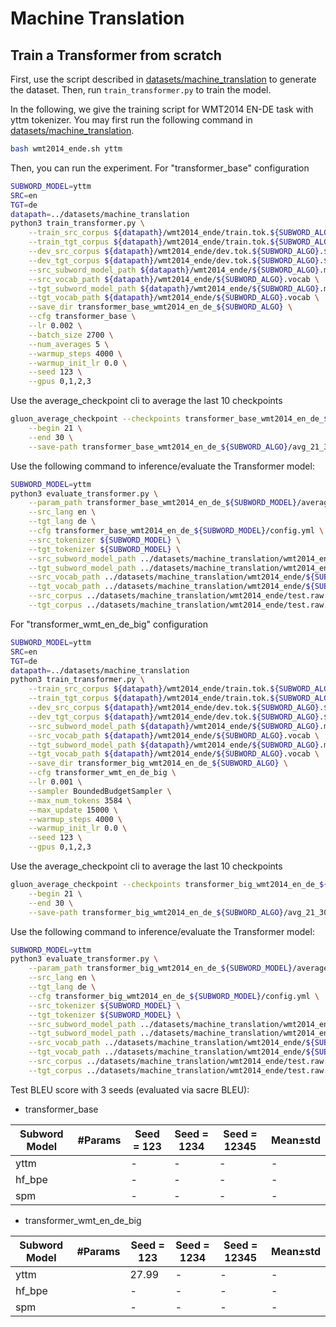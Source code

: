# Machine Translation

## Train a Transformer from scratch
First, use the script described in [datasets/machine_translation](../datasets/machine_translation) 
to generate the dataset. Then, run `train_transformer.py` to train the model. 

In the following, we give the training script for WMT2014 EN-DE task with yttm tokenizer. 
You may first run the following command in [datasets/machine_translation](../datasets/machine_translation).
```bash
bash wmt2014_ende.sh yttm
```

Then, you can run the experiment.
For "transformer_base" configuration

```bash
SUBWORD_MODEL=yttm
SRC=en
TGT=de
datapath=../datasets/machine_translation
python3 train_transformer.py \
    --train_src_corpus ${datapath}/wmt2014_ende/train.tok.${SUBWORD_ALGO}.${SRC} \
    --train_tgt_corpus ${datapath}/wmt2014_ende/train.tok.${SUBWORD_ALGO}.${TGT} \
    --dev_src_corpus ${datapath}/wmt2014_ende/dev.tok.${SUBWORD_ALGO}.${SRC} \
    --dev_tgt_corpus ${datapath}/wmt2014_ende/dev.tok.${SUBWORD_ALGO}.${TGT} \
    --src_subword_model_path ${datapath}/wmt2014_ende/${SUBWORD_ALGO}.model \
    --src_vocab_path ${datapath}/wmt2014_ende/${SUBWORD_ALGO}.vocab \
    --tgt_subword_model_path ${datapath}/wmt2014_ende/${SUBWORD_ALGO}.model \
    --tgt_vocab_path ${datapath}/wmt2014_ende/${SUBWORD_ALGO}.vocab \
    --save_dir transformer_base_wmt2014_en_de_${SUBWORD_ALGO} \
    --cfg transformer_base \
    --lr 0.002 \
    --batch_size 2700 \
    --num_averages 5 \
    --warmup_steps 4000 \
    --warmup_init_lr 0.0 \
    --seed 123 \
    --gpus 0,1,2,3
```

Use the average_checkpoint cli to average the last 10 checkpoints

```bash
gluon_average_checkpoint --checkpoints transformer_base_wmt2014_en_de_${SUBWORD_ALGO}/epoch*.params \
    --begin 21 \
    --end 30 \
    --save-path transformer_base_wmt2014_en_de_${SUBWORD_ALGO}/avg_21_30.params
```


Use the following command to inference/evaluate the Transformer model:

```bash
SUBWORD_MODEL=yttm
python3 evaluate_transformer.py \
    --param_path transformer_base_wmt2014_en_de_${SUBWORD_MODEL}/average_21_30.params \
    --src_lang en \
    --tgt_lang de \
    --cfg transformer_base_wmt2014_en_de_${SUBWORD_MODEL}/config.yml \
    --src_tokenizer ${SUBWORD_MODEL} \
    --tgt_tokenizer ${SUBWORD_MODEL} \
    --src_subword_model_path ../datasets/machine_translation/wmt2014_ende/${SUBWORD_MODEL}.model \
    --tgt_subword_model_path ../datasets/machine_translation/wmt2014_ende/${SUBWORD_MODEL}.model \
    --src_vocab_path ../datasets/machine_translation/wmt2014_ende/${SUBWORD_MODEL}.vocab \
    --tgt_vocab_path ../datasets/machine_translation/wmt2014_ende/${SUBWORD_MODEL}.vocab \
    --src_corpus ../datasets/machine_translation/wmt2014_ende/test.raw.en \
    --tgt_corpus ../datasets/machine_translation/wmt2014_ende/test.raw.de
```



For "transformer_wmt_en_de_big" configuration

```bash
SUBWORD_MODEL=yttm
SRC=en
TGT=de
datapath=../datasets/machine_translation
python3 train_transformer.py \
    --train_src_corpus ${datapath}/wmt2014_ende/train.tok.${SUBWORD_ALGO}.${SRC} \
    --train_tgt_corpus ${datapath}/wmt2014_ende/train.tok.${SUBWORD_ALGO}.${TGT} \
    --dev_src_corpus ${datapath}/wmt2014_ende/dev.tok.${SUBWORD_ALGO}.${SRC} \
    --dev_tgt_corpus ${datapath}/wmt2014_ende/dev.tok.${SUBWORD_ALGO}.${TGT} \
    --src_subword_model_path ${datapath}/wmt2014_ende/${SUBWORD_ALGO}.model \
    --src_vocab_path ${datapath}/wmt2014_ende/${SUBWORD_ALGO}.vocab \
    --tgt_subword_model_path ${datapath}/wmt2014_ende/${SUBWORD_ALGO}.model \
    --tgt_vocab_path ${datapath}/wmt2014_ende/${SUBWORD_ALGO}.vocab \
    --save_dir transformer_big_wmt2014_en_de_${SUBWORD_ALGO} \
    --cfg transformer_wmt_en_de_big \
    --lr 0.001 \
    --sampler BoundedBudgetSampler \
    --max_num_tokens 3584 \
    --max_update 15000 \
    --warmup_steps 4000 \
    --warmup_init_lr 0.0 \
    --seed 123 \
    --gpus 0,1,2,3
```

Use the average_checkpoint cli to average the last 10 checkpoints

```bash
gluon_average_checkpoint --checkpoints transformer_big_wmt2014_en_de_${SUBWORD_ALGO}/update*.params \
    --begin 21 \
    --end 30 \
    --save-path transformer_big_wmt2014_en_de_${SUBWORD_ALGO}/avg_21_30.params
```


Use the following command to inference/evaluate the Transformer model:

```bash
SUBWORD_MODEL=yttm
python3 evaluate_transformer.py \
    --param_path transformer_big_wmt2014_en_de_${SUBWORD_MODEL}/average_21_30.params \
    --src_lang en \
    --tgt_lang de \
    --cfg transformer_big_wmt2014_en_de_${SUBWORD_MODEL}/config.yml \
    --src_tokenizer ${SUBWORD_MODEL} \
    --tgt_tokenizer ${SUBWORD_MODEL} \
    --src_subword_model_path ../datasets/machine_translation/wmt2014_ende/${SUBWORD_MODEL}.model \
    --tgt_subword_model_path ../datasets/machine_translation/wmt2014_ende/${SUBWORD_MODEL}.model \
    --src_vocab_path ../datasets/machine_translation/wmt2014_ende/${SUBWORD_MODEL}.vocab \
    --tgt_vocab_path ../datasets/machine_translation/wmt2014_ende/${SUBWORD_MODEL}.vocab \
    --src_corpus ../datasets/machine_translation/wmt2014_ende/test.raw.en \
    --tgt_corpus ../datasets/machine_translation/wmt2014_ende/test.raw.de
```


Test BLEU score with 3 seeds (evaluated via sacre BLEU):

- transformer_base

| Subword Model | #Params    | Seed = 123  | Seed = 1234 | Seed = 12345 |  Mean±std   |
|---------------|------------|-------------|-------------|--------------|-------------|
| yttm          |            |  -          | -           |  -           |  -          |
| hf_bpe        |            |  -          | -           |  -           |  -          |
| spm           |            |  -          | -           |  -           |  -          |

- transformer_wmt_en_de_big

| Subword Model | #Params    | Seed = 123  | Seed = 1234 | Seed = 12345 |  Mean±std   |
|---------------|------------|-------------|-------------|--------------|-------------|
| yttm          |            |  27.99      | -           |  -           |  -          |
| hf_bpe        |            |  -          | -           |  -           |  -          |
| spm           |            |  -          | -           |  -           |  -          |
